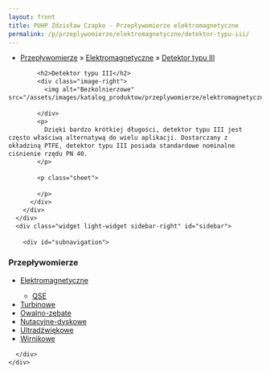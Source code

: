 ```yaml
---
layout: front
title: PUHP Zdzisław Czapko - Przepływomierze elektromagnetyczne
permalink: /p/przeplywomierze/elektromagnetyczne/detektor-typu-iii/
---
```


<div id="content">
  <div class="wrapper-with-color-background">
    <div class="content-area-blog blog-background-sidebar-right">
      <div class="mainarea-left" id="mainarea">
        <div class="blogpost-blog3">
          <div class="post-content">
            <ul class="meta">
<li>
<a href="/p/przeplywomierze">Przepływomierze</a>
»
<a href="/p/przeplywomierze/elektromagnetyczne">Elektromagnetyczne</a>
»
<a href="/p/przeplywomierze/elektromagnetyczne/detektor-typu-iii">Detektor typu III</a>
</li>
</ul>

            <h2>Detektor typu III</h2>
            <div class="image-right">
              <img alt="Bezkolnierzowe" src="/assets/images/katalog_produktow/przeplywomierze/elektromagnetyczne/bezkolnierzowe.jpg">

            </div>
            <p>
              Dzięki bardzo krótkiej długości, detektor typu III jest często właściwą alternatywą do wielu aplikacji. Dostarczany z okładziną PTFE, detektor typu III posiada standardowe nominalne ciśnienie rzędu PN 40.
            </p>
            
            <p class="sheet">
              
            </p>
          </div>
        </div>
      </div>
      <div class="widget light-widget sidebar-right" id="sidebar">
        
        <div id="subnavigation">
<h3>Przepływomierze</h3>
<ul class="subcategories">
<li class="category"><a href="/p/przeplywomierze/elektromagnetyczne">Elektromagnetyczne</a></li>
<div class="light-widget">
<ul class="products">
<li class="product"><a href="/p/przeplywomierze/elektromagnetyczne/qse">QSE</a></li>
</ul>
</div>
<li class="category"><a href="/p/przeplywomierze/turbinowe">Turbinowe</a></li>
<li class="category"><a href="/p/przeplywomierze/owalno-zebate">Owalno-zębate</a></li>
<li class="category"><a href="/p/przeplywomierze/nutacyjne-dyskowe">Nutacyjne-dyskowe</a></li>
<li class="category"><a href="/p/przeplywomierze/ultradzwiekowe">Ultradźwiękowe</a></li>
<li class="category"><a href="/p/przeplywomierze/wirnikowe">Wirnikowe</a></li>
</ul>
</div>

      </div>
    </div>
  </div>
</div>
